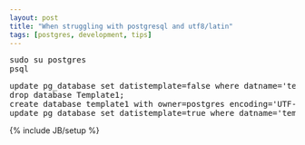 ```yaml
---
layout: post
title: "When struggling with postgresql and utf8/latin"
tags: [postgres, development, tips]
---
```

<pre>
sudo su postgres
psql
</pre>

<pre>
update pg_database set datistemplate=false where datname='template1';
drop database Template1;
create database template1 with owner=postgres encoding='UTF-8' lc_collate='en_US.utf8' lc_ctype='en_US.utf8' template template0;
update pg_database set datistemplate=true where datname='template1';
</pre>

{% include JB/setup %}